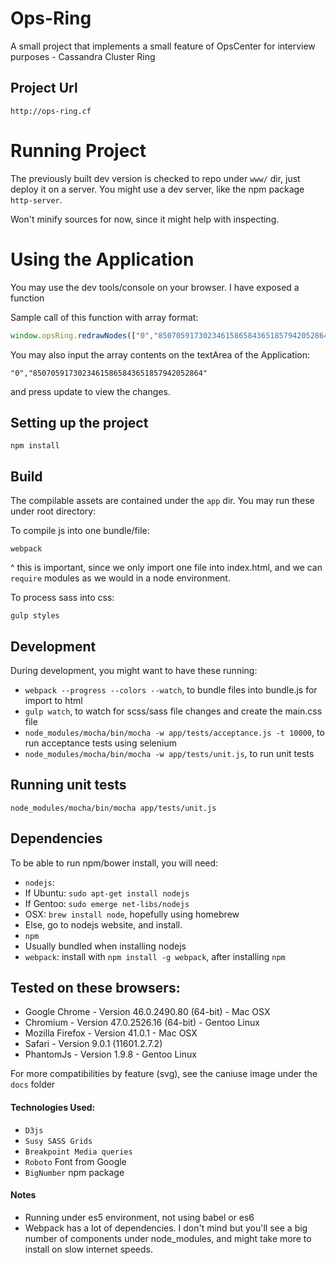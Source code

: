 
# Ops-Ring

A small project that implements a small feature of OpsCenter for interview purposes - Cassandra Cluster Ring

## Project Url

`http://ops-ring.cf`

# Running Project

The previously built dev version is checked to repo under `www/` dir, just deploy it on a server.
You might use a dev server, like the npm package `http-server`.

Won't minify sources for now, since it might help with inspecting.

# Using the Application

You may use the dev tools/console on your browser. I have exposed a function

Sample call of this function with array format:

 ```javascript
window.opsRing.redrawNodes(["0","85070591730234615865843651857942052864"]);
 ```

You may also input the array contents on the textArea of the Application:

`"0","85070591730234615865843651857942052864"`

and press update to view the changes.


## Setting up the project
`npm install`

## Build

The compilable assets are contained under the `app` dir. You may run these under root directory:

To compile js into one bundle/file:
```
webpack
```
^ this is important, since we only import one file into index.html, and we can `require` modules as we would in a node environment.

To process sass into css:
```
gulp styles
```

## Development

During development, you might want to have these running:
- `webpack --progress --colors --watch`, to bundle files into bundle.js for import to html
- `gulp watch`, to watch for scss/sass file changes and create the main.css file
- `node_modules/mocha/bin/mocha -w app/tests/acceptance.js -t 10000`, to run acceptance tests using selenium
- `node_modules/mocha/bin/mocha -w app/tests/unit.js`, to run unit tests

## Running unit tests
```
node_modules/mocha/bin/mocha app/tests/unit.js
```

## Dependencies

To be able to run npm/bower install, you will need:

- `nodejs`:
 - If Ubuntu: `sudo apt-get install nodejs`
 - If Gentoo: `sudo emerge net-libs/nodejs`
 - OSX: `brew install node`, hopefully using homebrew
 - Else, go to nodejs website, and install.
- `npm`
 - Usually bundled when installing nodejs
- `webpack`: install with `npm install -g webpack`, after installing `npm`

## Tested on these browsers:

- Google Chrome - Version 46.0.2490.80 (64-bit) - Mac OSX
- Chromium - Version 47.0.2526.16 (64-bit) - Gentoo Linux
- Mozilla Firefox - Version 41.0.1 - Mac OSX
- Safari - Version 9.0.1 (11601.2.7.2)
- PhantomJs - Version 1.9.8 - Gentoo Linux

For more compatibilities by feature (svg), see the caniuse image under the `docs`
folder

#### Technologies Used:
- `D3js`
- `Susy SASS Grids`
- `Breakpoint Media queries`
- `Roboto` Font from Google
- `BigNumber` npm package

#### Notes

- Running under es5 environment, not using babel or es6
- Webpack has a lot of dependencies. I don't mind but you'll see a big number of components under node_modules, and might take more to install on slow internet speeds.
